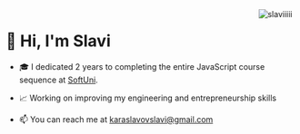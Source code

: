 <img align="right" src="https://komarev.com/ghpvc/?username=slaviiiii&label=Profile%20views&color=0e75b6&style=flat" alt="slaviiiii" />

# 👋 Hi, I'm Slavi

- 🎓 I dedicated 2 years to completing the entire JavaScript course sequence at [SoftUni](https://softuni.bg).

- 📈 Working on improving my engineering and entrepreneurship skills

- 📫 You can reach me at karaslavovslavi@gmail.com
